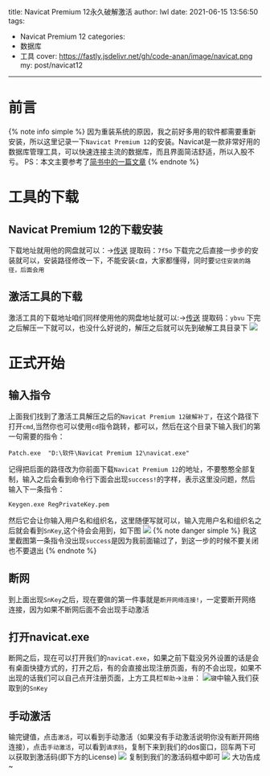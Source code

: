 title: Navicat Premium 12永久破解激活
author: lwl
date: 2021-06-15 13:56:50
tags:
  - Navicat Premium 12
categories:
  - 数据库
  - 工具
cover: https://fastly.jsdelivr.net/gh/code-anan/image/navicat.png
my: post/navicat12
---
# 前言
{% note info simple %}
因为重装系统的原因，我之前好多用的软件都需要重新安装，所以这里记录一下`Navicat Premium 12`的安装。Navicat是一款非常好用的数据库管理工具，可以快速连接主流的数据库，而且界面简洁舒适，所以入股不亏。
PS：本文主要参考了[简书中的一篇文章](https://www.jianshu.com/p/8741194da38a)
{% endnote %}
# 工具的下载
## Navicat Premium 12的下载安装
下载地址就用他的网盘就可以：->[传送](https://pan.baidu.com/s/1ECFhCH2Sjly9Dzdzi24AtA)
提取码：`7f5o`
下载完之后直接一步步的安装就可以，安装路径修改一下，不能安装`c盘`，大家都懂得，同时要`记住安装的路径，后面会用`
## 激活工具的下载
激活工具的下载地址咱们同样使用他的网盘地址就可以:->[传送](https://pan.baidu.com/s/1op3lpmD0ztIMGYgxH4qVSw)
提取码：`ybvu`
下完之后解压一下就可以，也没什么好说的，解压之后就可以先到破解工具目录下
![](https://fastly.jsdelivr.net/gh/code-anan/image/20220522130911.png)
# 正式开始
## 输入指令
上面我们找到了激活工具解压之后的`Navicat Premium 12破解补丁`，在这个路径下打开`cmd`,当然你也可以使用`cd`指令跳转，都可以，然后在这个目录下输入我们的第一句需要的指令：
```dos
Patch.exe  "D:\软件\Navicat Premium 12\navicat.exe"
```
记得把后面的路径改为你前面下载`Navicat Premium 12`的地址，不要憨憨全部复制，输入之后会看到命令行下面会出现`success!`的字样，表示这里没问题，然后输入下一条指令：
```dos
Keygen.exe RegPrivateKey.pem
```
然后它会让你输入用户名和组织名，这里随便写就可以，输入完用户名和组织名之后就会看到`SnKey`,这个待会会用到，如下图
![](https://fastly.jsdelivr.net/gh/code-anan/image/20220522125835.png)
{% note danger simple %}
我这里截图第一条指令没出现`success`是因为我前面输过了，到这一步的时候不要关闭也不要退出
{% endnote %}
## 断网
到上面出现`SnKey`之后，现在要做的第一件事就是`断开网络连接!`，一定要断开网络连接，因为如果不断网后面不会出现手动激活
## 打开navicat.exe
断网之后，现在可以打开我们的`navicat.exe`，如果之前下载没另外设置的话是会有桌面快捷方式的，打开之后，有的会直接出现注册页面，有的不会出现，如果不出现的话我们可以自己点开注册页面，上方工具栏`帮助`->`注册`：
![](https://fastly.jsdelivr.net/gh/code-anan/image/20220522131532.png)`键`中输入我们获取到的`SnKey`
## 手动激活
输完键值，点击`激活`，可以看到手动激活（如果没有手动激活说明你没有断开网络连接），点击`手动激活`，可以看到`请求码`，复制下来到我们的dos窗口，回车两下可以获取到激活码(即下方的License)
![](https://fastly.jsdelivr.net/gh/code-anan/image/20220522131007.png)
复制到我们的激活码框中即可
![](https://fastly.jsdelivr.net/gh/code-anan/image/20220522130651.png)
大功告成~